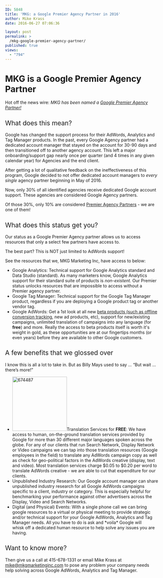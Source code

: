 ```yaml
---
ID: 5848
title: 'MKG: a Google Premier Agency Partner in 2016'
author: Mike Krass
date: 2016-06-27 07:06:36

layout: post
permalink: >
  /mkg-google-premier-agency-partner/
published: true
views:
  - "794"
---
```

<h1>MKG is a Google Premier Agency Partner</h1>
Hot off the news wire: <em>MKG has been named a <a href="https://www.google.com/partners/?hl=en-US#a_profile;idtf=2090541156;">Google Premier Agency Partner!</a></em>
<h2><span style="font-weight: 400;">What does this mean?</span></h2>
<span style="font-weight: 400;">Google has changed the support process for their AdWords, Analytics and Tag Manager products. In the past, every Google Agency partner had a dedicated account manager that stayed on the account for 30-90 days and then transitioned off to another agency account. This left a major onboarding/support gap nearly once per quarter (and 4 times in any given calendar year) for Agencies and the end client.</span>

<span style="font-weight: 400;">After getting a lot of qualitative feedback on the ineffectiveness of this program, Google decided to not offer dedicated account managers to </span><i><span style="font-weight: 400;">every single </span></i><span style="font-weight: 400;">agency partner beginning in May of 2016.</span>

<span style="font-weight: 400;">Now, only 30% of all identified agencies receive dedicated Google account support. These agencies are considered Google Agency partners.</span>

<span style="font-weight: 400;">Of those 30%, only 10% are considered <a href="https://www.google.com/partners/?hl=en-US#a_profile;idtf=2090541156;">Premier Agency Partners</a> - we are one of them!</span>
<h2><span style="font-weight: 400;">What does this status get you?</span></h2>
<span style="font-weight: 400;">Our status as a Google Premier Agency partner allows us to access resources that only a select few partners have access to.</span>

<span style="font-weight: 400;">The best part? This is NOT just limited to AdWords support!</span>

<span style="font-weight: 400;">See the resources that we, MKG Marketing Inc, have access to below:</span>
<ul>
 	<li style="font-weight: 400;"><span style="font-weight: 400;">Google Analytics: Technical support for Google Analytics standard and Data Studio (standard). As many marketers know, Google Analytics support for their standard suite of products is </span><i><span style="font-weight: 400;">non-existent. </span></i><span style="font-weight: 400;">Our Premier status unlocks resources that are impossible to access without a Premier agency partner.</span></li>
 	<li style="font-weight: 400;"><span style="font-weight: 400;">Google Tag Manager: Technical support for the Google Tag Manager product, regardless if you are deploying a Google product tag or another vendor tag.</span></li>
 	<li style="font-weight: 400;"><span style="font-weight: 400;">Google AdWords: </span><span style="font-weight: 400;">Get a 1st look at all new <a href="/case-study-what-8-mm-in-sales-taught-us-about-youtube-advertising/" target="_blank">beta products (such as offline conversion tracking</a>, new ad products, etc), support for new/existing campaigns, unlimited translation of campaigns into any language (for </span><b>free</b><span style="font-weight: 400;">) and more. Really the access to beta products itself is worth it's weight in gold, as these opportunities are at our fingertips months (or even years) before they are available to other Google customers.</span></li>
</ul>
<h2><span style="font-weight: 400;">A few benefits that we glossed over</span></h2>
I know this is all a lot to take in. But as Billy Mays used to say … “But wait … there’s more!”
<ul>
 	<li><a href="/wp-content/uploads/2016/06/674487.png"><img class="alignleft wp-image-5849" src="/wp-content/uploads/2016/06/674487-300x298.png" alt="674487" width="179" height="178" /></a><span style="font-weight: 400;">Translation Services for </span><b>FREE</b><span style="font-weight: 400;">: We have access to human, on-the-ground translation services provided by Google for more than 30 different major languages spoken across the globe. For any of our clients that run Search Network, Display Network or Video campaigns we can tap into those translation resources (Google employees in the field) to translate any AdWords campaign copy as well as check for geo-political factors in the AdWords creative (display, text and video). Most translation services charge $0.05 to $0.20 per word to translate AdWords creative - we are able to cut that expenditure for our clients.</span></li>
 	<li style="font-weight: 400;"><span style="font-weight: 400;">Unpublished Industry Research: Our Google account manager can share unpublished industry research for all Google AdWords campaigns specific to a client, industry or category. This is especially helpful for benchmarking your performance against other advertisers across the Display, Video and Search Networks.</span></li>
 	<li style="font-weight: 400;"><span style="font-weight: 400;">Digital (and Physical) Events: With a single phone call we can bring google resources to a virtual or physical meeting to provide strategic and/or technical support for your Google AdWords, Analytics and Tag Manager needs. All you have to do is ask and *voila* Google will whisk off a dedicated human resource to help solve any issues you are having.</span></li>
</ul>
<h2></h2>
<h2><span style="font-weight: 400;">Want to know more?</span></h2>
<span style="font-weight: 400;">Then give us a call at 415-678-1331 or email Mike Krass at </span><a href="mailto:mike@mkgmarketinginc.com"><span style="font-weight: 400;">mike@mkgmarketinginc.com</span></a><span style="font-weight: 400;"> to pose any problem your company needs help solving across Google AdWords, Analytics and Tag Manager.</span>